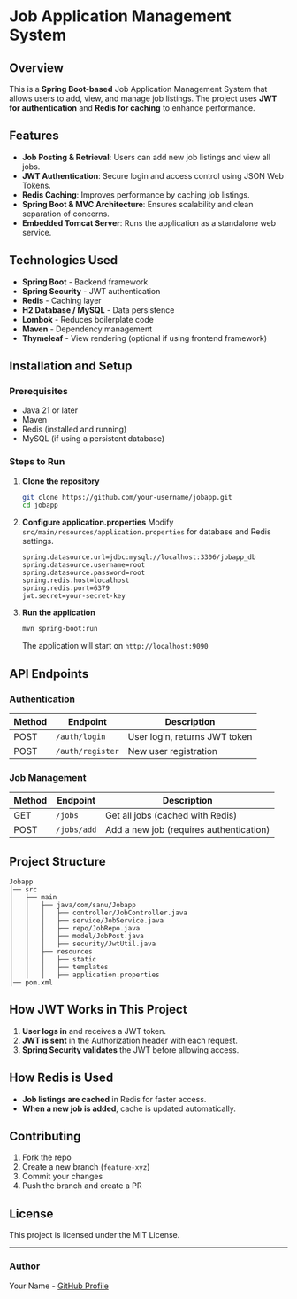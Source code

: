 # Job Application Management System

## Overview
This is a **Spring Boot-based** Job Application Management System that allows users to add, view, and manage job listings. The project uses **JWT for authentication** and **Redis for caching** to enhance performance.

## Features
- **Job Posting & Retrieval**: Users can add new job listings and view all jobs.
- **JWT Authentication**: Secure login and access control using JSON Web Tokens.
- **Redis Caching**: Improves performance by caching job listings.
- **Spring Boot & MVC Architecture**: Ensures scalability and clean separation of concerns.
- **Embedded Tomcat Server**: Runs the application as a standalone web service.

## Technologies Used
- **Spring Boot** - Backend framework
- **Spring Security** - JWT authentication
- **Redis** - Caching layer
- **H2 Database / MySQL** - Data persistence
- **Lombok** - Reduces boilerplate code
- **Maven** - Dependency management
- **Thymeleaf** - View rendering (optional if using frontend framework)

## Installation and Setup
### Prerequisites
- Java 21 or later
- Maven
- Redis (installed and running)
- MySQL (if using a persistent database)

### Steps to Run
1. **Clone the repository**
   ```sh
   git clone https://github.com/your-username/jobapp.git
   cd jobapp
   ```

2. **Configure application.properties**
   Modify `src/main/resources/application.properties` for database and Redis settings.
   ```properties
   spring.datasource.url=jdbc:mysql://localhost:3306/jobapp_db
   spring.datasource.username=root
   spring.datasource.password=root
   spring.redis.host=localhost
   spring.redis.port=6379
   jwt.secret=your-secret-key
   ```

3. **Run the application**
   ```sh
   mvn spring-boot:run
   ```
   The application will start on `http://localhost:9090`

## API Endpoints
### Authentication
| Method | Endpoint | Description |
|--------|---------|-------------|
| POST | `/auth/login` | User login, returns JWT token |
| POST | `/auth/register` | New user registration |

### Job Management
| Method | Endpoint | Description |
|--------|---------|-------------|
| GET | `/jobs` | Get all jobs (cached with Redis) |
| POST | `/jobs/add` | Add a new job (requires authentication) |

## Project Structure
```
Jobapp
│── src
│   ├── main
│   │   ├── java/com/sanu/Jobapp
│   │   │   ├── controller/JobController.java
│   │   │   ├── service/JobService.java
│   │   │   ├── repo/JobRepo.java
│   │   │   ├── model/JobPost.java
│   │   │   ├── security/JwtUtil.java
│   │   ├── resources
│   │   │   ├── static
│   │   │   ├── templates
│   │   │   ├── application.properties
│── pom.xml
```

## How JWT Works in This Project
1. **User logs in** and receives a JWT token.
2. **JWT is sent** in the Authorization header with each request.
3. **Spring Security validates** the JWT before allowing access.

## How Redis is Used
- **Job listings are cached** in Redis for faster access.
- **When a new job is added**, cache is updated automatically.

## Contributing
1. Fork the repo
2. Create a new branch (`feature-xyz`)
3. Commit your changes
4. Push the branch and create a PR

## License
This project is licensed under the MIT License.

---
### Author
Your Name - [GitHub Profile](https://github.com/Kumarsanu40437)

